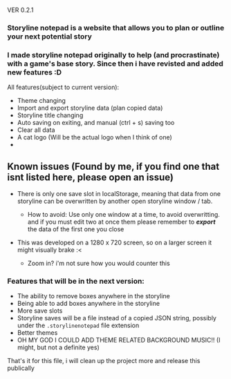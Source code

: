 VER 0.2.1

### Storyline notepad is a website that allows you to plan or outline your next potential story
### I made storyline notepad originally to help (and procrastinate) with a game's base story. Since then i have revisted and added new features :D

All features(subject to current version):
  - Theme changing
  - Import and export storyline data (plan copied data)
  - Storyline title changing
  - Auto saving on exiting, and manual (ctrl + s) saving too
  - Clear all data
  - A cat logo (Will be the actual logo when I think of one)
- 
## Known issues (Found by me, if you find one that isnt listed here, please open an issue)
  - There is only one save slot in localStorage, meaning that data from one storyline can be overwritten by another open storyline window / tab.
    - How to avoid: Use only one window at a time, to avoid overwritting. and if you must edit two at once them please remember to ***export*** the data of the first one you close
  
  - This was developed on a 1280 x 720 screen, so on a larger screen it might visually brake :<
    - Zoom in?  i'm not sure how you would counter this


### Features that will be in the next version:
- The ability to remove boxes anywhere in the storyline
- Being able to add boxes anywhere in the storyline
- More save slots
- Storyline saves will be a file instead of a copied JSON string, possibly under the `.storylinenotepad` file extension
- Better themes
- OH MY GOD I COULD ADD THEME RELATED BACKGROUND MUSIC!! (I might, but not a definite yes)


That's it for this file, i will clean up the project more and release this publically

